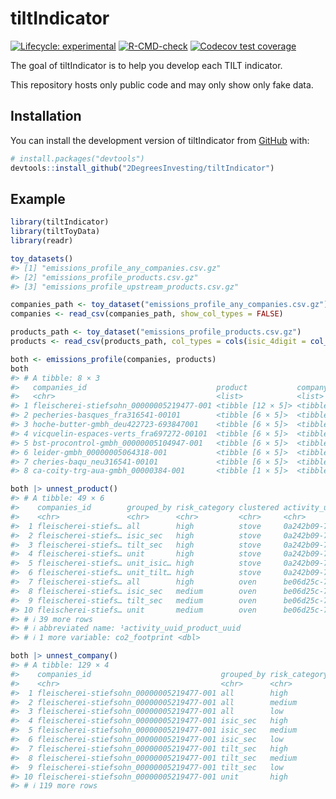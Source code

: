 
<!-- README.md is generated from README.Rmd. Please edit that file -->

# tiltIndicator

<!-- badges: start -->

[![Lifecycle:
experimental](https://img.shields.io/badge/lifecycle-experimental-orange.svg)](https://lifecycle.r-lib.org/articles/stages.html#experimental)
[![R-CMD-check](https://github.com/2DegreesInvesting/tiltIndicator/actions/workflows/R-CMD-check.yaml/badge.svg)](https://github.com/2DegreesInvesting/tiltIndicator/actions/workflows/R-CMD-check.yaml)
[![Codecov test
coverage](https://codecov.io/gh/2DegreesInvesting/tiltIndicator/branch/main/graph/badge.svg)](https://app.codecov.io/gh/2DegreesInvesting/tiltIndicator?branch=main)
<!-- badges: end -->

The goal of tiltIndicator is to help you develop each TILT indicator.

This repository hosts only public code and may only show only fake data.

## Installation

You can install the development version of tiltIndicator from
[GitHub](https://github.com/) with:

``` r
# install.packages("devtools")
devtools::install_github("2DegreesInvesting/tiltIndicator")
```

## Example

``` r
library(tiltIndicator)
library(tiltToyData)
library(readr)

toy_datasets()
#> [1] "emissions_profile_any_companies.csv.gz"    
#> [2] "emissions_profile_products.csv.gz"         
#> [3] "emissions_profile_upstream_products.csv.gz"

companies_path <- toy_dataset("emissions_profile_any_companies.csv.gz")
companies <- read_csv(companies_path, show_col_types = FALSE)

products_path <- toy_dataset("emissions_profile_products.csv.gz")
products <- read_csv(products_path, col_types = cols(isic_4digit = col_character()))

both <- emissions_profile(companies, products)
both
#> # A tibble: 8 × 3
#>   companies_id                             product           company          
#>   <chr>                                    <list>            <list>           
#> 1 fleischerei-stiefsohn_00000005219477-001 <tibble [12 × 5]> <tibble [18 × 3]>
#> 2 pecheries-basques_fra316541-00101        <tibble [6 × 5]>  <tibble [18 × 3]>
#> 3 hoche-butter-gmbh_deu422723-693847001    <tibble [6 × 5]>  <tibble [18 × 3]>
#> 4 vicquelin-espaces-verts_fra697272-00101  <tibble [6 × 5]>  <tibble [18 × 3]>
#> 5 bst-procontrol-gmbh_00000005104947-001   <tibble [6 × 5]>  <tibble [18 × 3]>
#> 6 leider-gmbh_00000005064318-001           <tibble [6 × 5]>  <tibble [18 × 3]>
#> 7 cheries-baqu_neu316541-00101             <tibble [6 × 5]>  <tibble [18 × 3]>
#> 8 ca-coity-trg-aua-gmbh_00000384-001       <tibble [1 × 5]>  <tibble [3 × 3]>

both |> unnest_product()
#> # A tibble: 49 × 6
#>    companies_id        grouped_by risk_category clustered activity_uuid_produc…¹
#>    <chr>               <chr>      <chr>         <chr>     <chr>                 
#>  1 fleischerei-stiefs… all        high          stove     0a242b09-772a-5edf-8e…
#>  2 fleischerei-stiefs… isic_sec   high          stove     0a242b09-772a-5edf-8e…
#>  3 fleischerei-stiefs… tilt_sec   high          stove     0a242b09-772a-5edf-8e…
#>  4 fleischerei-stiefs… unit       high          stove     0a242b09-772a-5edf-8e…
#>  5 fleischerei-stiefs… unit_isic… high          stove     0a242b09-772a-5edf-8e…
#>  6 fleischerei-stiefs… unit_tilt… high          stove     0a242b09-772a-5edf-8e…
#>  7 fleischerei-stiefs… all        high          oven      be06d25c-73dc-55fb-96…
#>  8 fleischerei-stiefs… isic_sec   medium        oven      be06d25c-73dc-55fb-96…
#>  9 fleischerei-stiefs… tilt_sec   medium        oven      be06d25c-73dc-55fb-96…
#> 10 fleischerei-stiefs… unit       medium        oven      be06d25c-73dc-55fb-96…
#> # ℹ 39 more rows
#> # ℹ abbreviated name: ¹​activity_uuid_product_uuid
#> # ℹ 1 more variable: co2_footprint <dbl>

both |> unnest_company()
#> # A tibble: 129 × 4
#>    companies_id                             grouped_by risk_category value
#>    <chr>                                    <chr>      <chr>         <dbl>
#>  1 fleischerei-stiefsohn_00000005219477-001 all        high            1  
#>  2 fleischerei-stiefsohn_00000005219477-001 all        medium          0  
#>  3 fleischerei-stiefsohn_00000005219477-001 all        low             0  
#>  4 fleischerei-stiefsohn_00000005219477-001 isic_sec   high            0.5
#>  5 fleischerei-stiefsohn_00000005219477-001 isic_sec   medium          0.5
#>  6 fleischerei-stiefsohn_00000005219477-001 isic_sec   low             0  
#>  7 fleischerei-stiefsohn_00000005219477-001 tilt_sec   high            0.5
#>  8 fleischerei-stiefsohn_00000005219477-001 tilt_sec   medium          0.5
#>  9 fleischerei-stiefsohn_00000005219477-001 tilt_sec   low             0  
#> 10 fleischerei-stiefsohn_00000005219477-001 unit       high            0.5
#> # ℹ 119 more rows
```
